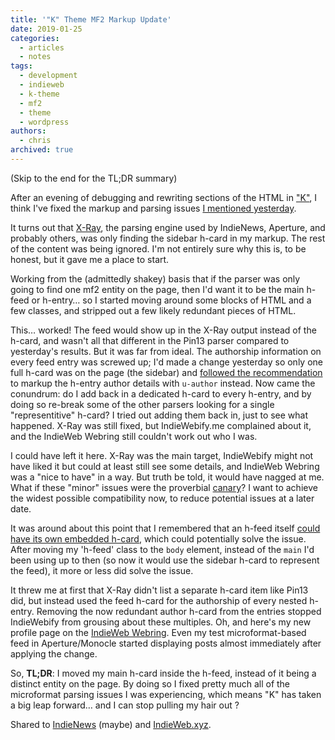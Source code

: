 ```yaml
---
title: '"K" Theme MF2 Markup Update'
date: 2019-01-25
categories:
  - articles
  - notes
tags:
  - development
  - indieweb
  - k-theme
  - mf2
  - theme
  - wordpress
authors:
  - chris
archived: true
---
```


(Skip to the end for the TL;DR summary)

After an evening of debugging and rewriting sections of the HTML in ["K"](/blog/the-road-to-open-sourcing-k-for-wordpress/), I think I've fixed the markup and parsing issues [I mentioned yesterday](/blog/k-theme-update-24-jan-2019/).

It turns out that [X-Ray](https://xray.p3k.io/), the parsing engine used by IndieNews, Aperture, and probably others, was only finding the sidebar h-card in my markup. The rest of the content was being ignored. I'm not entirely sure why this is, to be honest, but it gave me a place to start.

Working from the (admittedly shakey) basis that if the parser was only going to find one mf2 entity on the page, then I'd want it to be the main h-feed or h-entry… so I started moving around some blocks of HTML and a few classes, and stripped out a few likely redundant pieces of HTML.

This… worked! The feed would show up in the X-Ray output instead of the h-card, and wasn't all that different in the Pin13 parser compared to yesterday's results. But it was far from ideal. The authorship information on every feed entry was screwed up; I'd made a change yesterday so only one full h-card was on the page (the sidebar) and [followed the recommendation](https://indieweb.org/authorship) to markup the h-entry author details with `u-author` instead. Now came the conundrum: do I add back in a dedicated h-card to every h-entry, and by doing so re-break some of the other parsers looking for a single "representitive" h-card? I tried out adding them back in, just to see what happened. X-Ray was still fixed, but IndieWebify.me complained about it, and the IndieWeb Webring still couldn't work out who I was.

I could have left it here. X-Ray was the main target, IndieWebify might not have liked it but could at least still see some details, and IndieWeb Webring was a "nice to have" in a way. But truth be told, it would have nagged at me. What if these "minor" issues were the proverbial [canary](https://en.wiktionary.org/wiki/canary_in_a_coal_mine)? I want to achieve the widest possible compatibility now, to reduce potential issues at a later date.

It was around about this point that I remembered that an h-feed itself [could have its own embedded h-card](http://microformats.org/wiki/h-feed#Core_Properties), which could potentially solve the issue. After moving my 'h-feed' class to the `body` element, instead of the `main` I'd been using up to then (so now it would use the sidebar h-card to represent the feed), it more or less did solve the issue.

It threw me at first that X-Ray didn't list a separate h-card item like Pin13 did, but instead used the feed h-card for the authorship of every nested h-entry. Removing the now redundant author h-card from the entries stopped IndieWebify from grousing about these multiples. Oh, and here's my new profile page on the [IndieWeb Webring](https://xn--sr8hvo.ws/%F0%9F%92%8B%F0%9F%92%A4%F0%9F%8F%8E). Even my test microformat-based feed in Aperture/Monocle started displaying posts almost immediately after applying the change.

So, **TL;DR**: I moved my main h-card inside the h-feed, instead of it being a distinct entity on the page. By doing so I fixed pretty much all of the microformat parsing issues I was experiencing, which means "K" has taken a big leap forward… and I can stop pulling my hair out ?

Shared to [IndieNews](https://news.indieweb.org/en) (maybe) and [IndieWeb.xyz](https://indieweb.xyz/en/indieweb).
